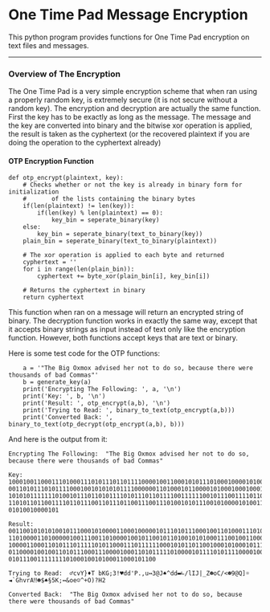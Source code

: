 # One Time Pad Message Encryption
This python program provides functions for One Time Pad encryption on text files and messages.

---
### Overview of The Encryption    
  The One Time Pad is a very simple encryption scheme that when ran using 
   a properly random key, is extremely secure (it is not secure without a random key).
   The encryption and decryption are actually the same function. First the key has to 
   be exactly as long as the message. The message and the key are converted into binary
   and the bitwise xor operation is applied, the result is taken as the cyphertext (or the
   recovered plaintext if you are doing the operation to the cyphertext already)

#### OTP Encryption Function
```
def otp_encrypt(plaintext, key):
    # Checks whether or not the key is already in binary form for initialization 
    #       of the lists containing the binary bytes
    if(len(plaintext) != len(key)):
        if(len(key) % len(plaintext) == 0):
            key_bin = seperate_binary(key)
    else:
        key_bin = seperate_binary(text_to_binary(key))   
    plain_bin = seperate_binary(text_to_binary(plaintext))
    
    # The xor operation is applied to each byte and returned
    cyphertext = ''
    for i in range(len(plain_bin)):
        cyphertext += byte_xor(plain_bin[i], key_bin[i])

    # Returns the cyphertext in binary
    return cyphertext

```

This function when ran on a message will return an encrypted string of binary. The decryption function works
in exactly the same way, except that it accepts binary strings as input instead of text only like the encryption function. However, both functions accept keys that are text or binary. 

Here is some test code for the OTP functions:

```
    a = '"The Big Oxmox advised her not to do so, because there were thousands of bad Commas"'
    b = generate_key(a)
    print('Encrypting The Following: ', a, '\n') 
    print('Key: ', b, '\n')
    print('Result: ', otp_encrypt(a,b), '\n')
    print('Trying to Read: ', binary_to_text(otp_encrypt(a,b)))
    print('Converted Back: ', binary_to_text(otp_decrypt(otp_encrypt(a,b), b)))
```
And here is the output from it:

```
Encrypting The Following:  "The Big Oxmox advised her not to do so, because there were thousands of bad Commas" 

Key:  1000100110001110100011101011101101111000010011000101011101000100001010011110111011111111101100111111001000000110001011111110111010110010001
0011010111010111100010010101010111100000011010001011000010100010001000101000101001101111111110110001100000000000100001100000001010100110111111110
1010101111111010010111011010111101011101101111001111110010111001111011010111001011111000011010100101110101011010111110111000111011100011010001110
1101011011001111011011100110111011001110011101001010111001010000101001101001110000100011101000011110001100000000101110101100011100011011000001100
01010010000101

Result:  0011001010101001011100010100001100010000010111010111000100110100011101010001010010010101010111011001000101000111101001010111011010
1101000011010000010011100110100001001011001011010010101000111001001100011011101001110010111100100001100001110001000010000000011010100010111
1000011000110101110111110101100011101111110001010110110010001010001011111011111101000010001111110100011000110000000011010101100110011010000
0110000100100110101110001110000100011010111110100001011110101111000010000000110101011010100010010010000001011010010000100001001111101010011
01011100111111110100010010100011000101100

Trying to Read:  ♂cvY}♦T bKG;3!♥dd'P.,u↔3@J♠^dd▬∟/lIJ|_Z☻oC/<☻9@Q]☼ ◄`GhvrA‼☻$♠§5K;↔&oe☺^+O)?H2

Converted Back:  "The Big Oxmox advised her not to do so, because there were thousands of bad Commas"
```
